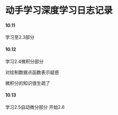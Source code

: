 # 动手学习深度学习日志记录

#### 10.11

学习至2.3部分

#### 10.12

学习2.4微积分部分

对绘制数据点函数表示疑惑

微积分的知识很生疏了

#### 10.13
学习2.5自动微分部分
开始2.6